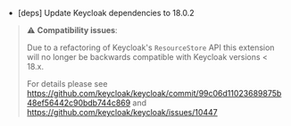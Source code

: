 * [deps] Update Keycloak dependencies to 18.0.2

> ⚠️ **Compatibility issues**:
>
> Due to a refactoring of Keycloak's `ResourceStore` API this extension will no longer be backwards compatible with Keycloak versions < 18.x.
>
> For details please see https://github.com/keycloak/keycloak/commit/99c06d11023689875b48ef56442c90bdb744c869 and https://github.com/keycloak/keycloak/issues/10447
>
